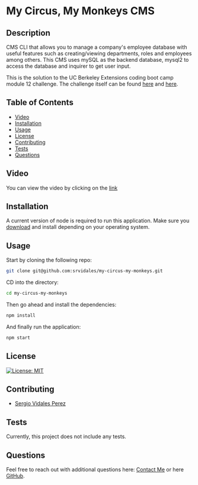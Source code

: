 # My Circus, My Monkeys CMS
  
## Description
CMS CLI that allows you to manage a company's employee database with useful features such as creating/viewing departments, roles and employees among others. This CMS uses mySQL as the backend database, mysql2 to access the database and inquirer to get user input.

This is the solution to the UC Berkeley Extensions coding boot camp module 12 challenge.
The challenge itself can be
found [here](https://bootcampspot.instructure.com/courses/3826/assignments/57118?module_item_id=1006633)
and [here](https://git.bootcampcontent.com/University-of-California---Berkeley/UCB-VIRT-FSF-PT-06-2023-U-LOLC/-/tree/main/12-SQL/02-Challenge).

## Table of Contents
- [Video](#video)
- [Installation](#installation)
- [Usage](#usage)
- [License](#license)
- [Contributing](#contributing)
- [Tests](#tests)
- [Questions](#questions)

## Video
You can view the video by clicking on the [link](https://drive.google.com/file/d/1wjgVJ5zmdO9-fDV3gxsQ1B2nyzhSEwaZ/view?usp=sharing)

## Installation
A current version of node is required to run this application. Make sure you [download](https://nodejs.org/en/download) and install depending on your operating system.

## Usage
Start by cloning the following repo:
```bash
git clone git@github.com:srvidales/my-circus-my-monkeys.git
```

CD into the directory:
```bash
cd my-circus-my-monkeys
```

Then go ahead and install the dependencies:
```bash
npm install
```

And finally run the application:
```bash
npm start
```

## License
[![License: MIT](https://img.shields.io/badge/License-MIT-yellow.svg)](https://opensource.org/licenses/MIT)

## Contributing
- [Sergio Vidales Perez](mailto://srvidales@gmail.com)

## Tests
Currently, this project does not include any tests.

## Questions
Feel free to reach out with additional questions here: [Contact Me](mailto://srvidales@gmail.com) or here [GitHub](https://github.com/srvidales).

